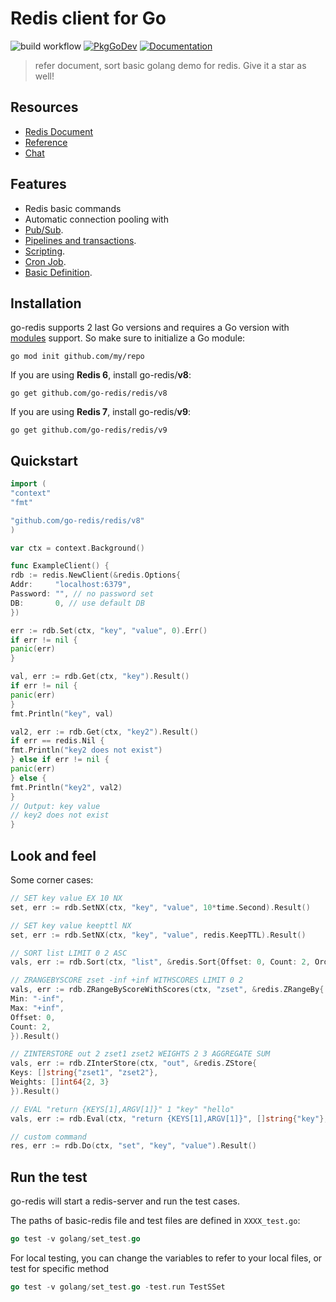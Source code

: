# Redis client for Go

![build workflow](https://github.com/go-redis/redis/actions/workflows/build.yml/badge.svg)
[![PkgGoDev](https://pkg.go.dev/badge/github.com/go-redis/redis/v8)](https://pkg.go.dev/github.com/go-redis/redis/v8?tab=doc)
[![Documentation](https://img.shields.io/badge/redis-documentation-informational)](https://redis.uptrace.dev/)

> refer document, sort basic golang demo for redis.
> Give it a star as well!

## Resources

- [Redis Document](https://www.redis.com.cn/tutorial.html)
- [Reference](http://www.lsdcloud.com/go/middleware/go-redis.html)
- [Chat](554486596@qq.com)

## Features

- Redis basic commands
- Automatic connection pooling with
- [Pub/Sub](https://redis.uptrace.dev/guide/go-redis-pubsub.html).
- [Pipelines and transactions](https://redis.uptrace.dev/guide/go-redis-pipelines.html).
- [Scripting](https://redis.uptrace.dev/guide/lua-scripting.html).
- [Cron Job]().
- [Basic Definition]().

## Installation

go-redis supports 2 last Go versions and requires a Go version with
[modules](https://github.com/golang/go/wiki/Modules) support. So make sure to initialize a Go module:

```shell
go mod init github.com/my/repo
```

If you are using **Redis 6**, install go-redis/**v8**:

```shell
go get github.com/go-redis/redis/v8
```

If you are using **Redis 7**, install go-redis/**v9**:

```shell
go get github.com/go-redis/redis/v9
```

## Quickstart

```go
import (
"context"
"fmt"

"github.com/go-redis/redis/v8"
)

var ctx = context.Background()

func ExampleClient() {
rdb := redis.NewClient(&redis.Options{
Addr:     "localhost:6379",
Password: "", // no password set
DB:       0, // use default DB
})

err := rdb.Set(ctx, "key", "value", 0).Err()
if err != nil {
panic(err)
}

val, err := rdb.Get(ctx, "key").Result()
if err != nil {
panic(err)
}
fmt.Println("key", val)

val2, err := rdb.Get(ctx, "key2").Result()
if err == redis.Nil {
fmt.Println("key2 does not exist")
} else if err != nil {
panic(err)
} else {
fmt.Println("key2", val2)
}
// Output: key value
// key2 does not exist
}
```

## Look and feel

Some corner cases:

```go
// SET key value EX 10 NX
set, err := rdb.SetNX(ctx, "key", "value", 10*time.Second).Result()

// SET key value keepttl NX
set, err := rdb.SetNX(ctx, "key", "value", redis.KeepTTL).Result()

// SORT list LIMIT 0 2 ASC
vals, err := rdb.Sort(ctx, "list", &redis.Sort{Offset: 0, Count: 2, Order: "ASC"}).Result()

// ZRANGEBYSCORE zset -inf +inf WITHSCORES LIMIT 0 2
vals, err := rdb.ZRangeByScoreWithScores(ctx, "zset", &redis.ZRangeBy{
Min: "-inf",
Max: "+inf",
Offset: 0,
Count: 2,
}).Result()

// ZINTERSTORE out 2 zset1 zset2 WEIGHTS 2 3 AGGREGATE SUM
vals, err := rdb.ZInterStore(ctx, "out", &redis.ZStore{
Keys: []string{"zset1", "zset2"},
Weights: []int64{2, 3}
}).Result()

// EVAL "return {KEYS[1],ARGV[1]}" 1 "key" "hello"
vals, err := rdb.Eval(ctx, "return {KEYS[1],ARGV[1]}", []string{"key"}, "hello").Result()

// custom command
res, err := rdb.Do(ctx, "set", "key", "value").Result()
```

## Run the test

go-redis will start a redis-server and run the test cases.

The paths of basic-redis file and test files are defined in `XXXX_test.go`:

```go
go test -v golang/set_test.go
```

For local testing, you can change the variables to refer to your local files, or test for specific method

```go
go test -v golang/set_test.go -test.run TestSSet
```
